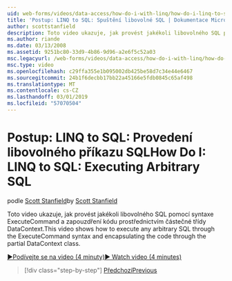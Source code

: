 ```yaml
---
uid: web-forms/videos/data-access/how-do-i-with-linq/how-do-i-linq-to-sql-executing-arbitrary-sql
title: 'Postup: LINQ to SQL: Spuštění libovolné SQL | Dokumentace Microsoftu'
author: scottstanfield
description: Toto video ukazuje, jak provést jakékoli libovolného SQL pomocí syntaxe ExecuteCommand a zapouzdření kódu prostřednictvím částečné třídy DataContext.
ms.author: riande
ms.date: 03/13/2008
ms.assetid: 9251bc80-33d9-4b86-9d96-a2e6f5c52a03
msc.legacyurl: /web-forms/videos/data-access/how-do-i-with-linq/how-do-i-linq-to-sql-executing-arbitrary-sql
msc.type: video
ms.openlocfilehash: c29ffa355e1b095002db425be58d7c34e44e6467
ms.sourcegitcommit: 24b1f6decbb17bb22a45166e5fdb0845c65af498
ms.translationtype: MT
ms.contentlocale: cs-CZ
ms.lasthandoff: 03/01/2019
ms.locfileid: "57070504"
---
```

<a name="how-do-i-linq-to-sql-executing-arbitrary-sql"></a><span data-ttu-id="d77ab-103">Postup: LINQ to SQL: Provedení libovolného příkazu SQL</span><span class="sxs-lookup"><span data-stu-id="d77ab-103">How Do I: LINQ to SQL: Executing Arbitrary SQL</span></span>
====================
<span data-ttu-id="d77ab-104">podle [Scott Stanfield](https://github.com/scottstanfield)</span><span class="sxs-lookup"><span data-stu-id="d77ab-104">by [Scott Stanfield](https://github.com/scottstanfield)</span></span>

<span data-ttu-id="d77ab-105">Toto video ukazuje, jak provést jakékoli libovolného SQL pomocí syntaxe ExecuteCommand a zapouzdření kódu prostřednictvím částečné třídy DataContext.</span><span class="sxs-lookup"><span data-stu-id="d77ab-105">This video shows how to execute any arbitrary SQL through the ExecuteCommand syntax and encapsulating the code through the partial DataContext class.</span></span>

[<span data-ttu-id="d77ab-106">&#9654;Podívejte se na video (4 minuty)</span><span class="sxs-lookup"><span data-stu-id="d77ab-106">&#9654; Watch video (4 minutes)</span></span>](https://channel9.msdn.com/Blogs/ASP-NET-Site-Videos/how-do-i-linq-to-sql-executing-arbitrary-sql)

> [!div class="step-by-step"]
> [<span data-ttu-id="d77ab-107">Předchozí</span><span class="sxs-lookup"><span data-stu-id="d77ab-107">Previous</span></span>](how-do-i-linq-to-sql-updating-with-stored-procedures.md)
